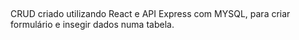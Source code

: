 ##
CRUD criado utilizando React e API Express com MYSQL, para criar formulário e insegir dados numa tabela.
